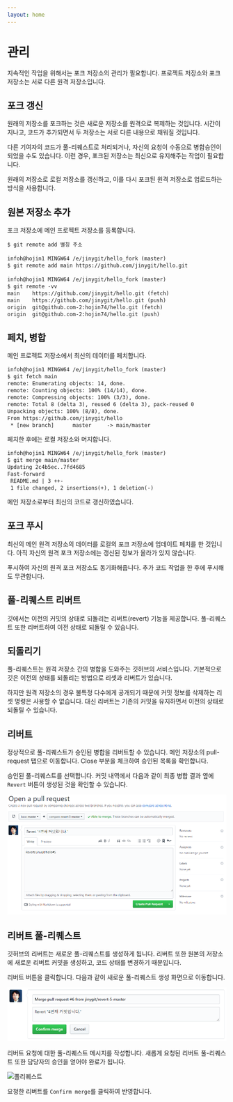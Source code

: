 ```yaml
---
layout: home
---
```

# 관리
지속적인 작업을 위해서는 포크 저장소의 관리가 필요합니다. 프로젝트 저장소와 포크 저장소는 서로 다른 원격 저장소입니다.

## 포크 갱신
원래의 저장소를 포크하는 것은 새로운 저장소를 원격으로 복제하는 것입니다. 시간이 지나고, 코드가 추가되면서 두 저장소는 서로 다른 내용으로 채워질 것입니다.

다른 기여자의 코드가 풀-리퀘스트로 처리되거나, 자신의 요청이 수동으로 병합승인이 되었을 수도 있습니다. 이런 경우, 포크된 저장소는 최신으로 유지해주는 작업이 필요합니다. 

원래의 저장소로 로컬 저장소를 갱신하고, 이를 다시 포크된 원격 저장소로 업로드하는 방식을 사용합니다.

## 원본 저장소 추가
포크 저장소에 메인 프로젝트 저장소를 등록합니다.

```
$ git remote add 별칭 주소

infoh@hojin1 MINGW64 /e/jinygit/hello_fork (master)
$ git remote add main https://github.com/jinygit/hello.git

infoh@hojin1 MINGW64 /e/jinygit/hello_fork (master)
$ git remote -vv
main    https://github.com/jinygit/hello.git (fetch)
main    https://github.com/jinygit/hello.git (push)
origin  git@github.com-2:hojin74/hello.git (fetch)
origin  git@github.com-2:hojin74/hello.git (push)
```

## 페치, 병합
메인 프로젝트 저장소에서 최신의 데이터를 페치합니다.

```
infoh@hojin1 MINGW64 /e/jinygit/hello_fork (master)
$ git fetch main
remote: Enumerating objects: 14, done.
remote: Counting objects: 100% (14/14), done.
remote: Compressing objects: 100% (3/3), done.
remote: Total 8 (delta 3), reused 6 (delta 3), pack-reused 0
Unpacking objects: 100% (8/8), done.
From https://github.com/jinygit/hello
 * [new branch]      master     -> main/master
```

페치한 후에는 로컬 저장소와 머지합니다.

```
infoh@hojin1 MINGW64 /e/jinygit/hello_fork (master)
$ git merge main/master
Updating 2c4b5ec..7fd4685
Fast-forward
 README.md | 3 ++-
 1 file changed, 2 insertions(+), 1 deletion(-)
```

메인 저장소로부터 최신의 코드로 갱신하였습니다.

## 포크 푸시
최신의 메인 원격 저장소의 데이터를 로컬의 포크 저장소에 업데이트 페치를 한 것입니다. 아직 자신의 원격 포크 저장소에는 갱신된 정보가 올라가 있지 않습니다.

푸시하여 자신의 원격 포크 저장소도 동기화해줍니다. 추가 코드 작업을 한 후에 푸시해도 무관합니다.

## 풀-리퀘스트 리버트
깃에서는 이전의 커밋의 상태로 되돌리는 리버트(revert) 기능을 제공합니다. 풀-리퀘스트 또한 리버트하여 이전 상태로 되돌릴 수 있습니다.

## 되돌리기
풀-리퀘스트는 원격 저장소 간의 병합을 도와주는 깃허브의 서비스입니다. 기본적으로 깃은 이전의 상태를 되돌리는 방법으로 리셋과 리버트가 있습니다.

하지만 원격 저장소의 경우 불특정 다수에게 공개되기 때문에 커밋 정보를 삭제하는 리셋 명령은 사용할 수 없습니다. 대신 리버트는 기존의 커밋을 유지하면서 이전의 상태로 되돌릴 수 있습니다.

## 리버트
정상적으로 풀-리퀘스트가 승인된 병합을 리버트할 수 있습니다. 메인 저장소의 pull-request 탭으로 이동합니다. Close 부분을 체크하여 승인된 목록을 확인합니다.

승인된 풀-리퀘스트를 선택합니다. 커밋 내역에서 다음과 같이 최종 병합 결과 옆에 `Revert` 버튼이 생성된 것을 확인할 수 있습니다.

![풀리퀘스트](./img/image045.png)   

## 리버트 풀-리퀘스트
깃허브의 리버트는 새로운 풀-리퀘스트를 생성하게 됩니다. 리버트 또한 원본의 저장소에 새로운 리버트 커밋을 생성하고, 코드 상태를 변경하기 때문입니다.

리버트 버튼을 클릭합니다. 다음과 같이 새로운 풀-리퀘스트 생성 화면으로 이동합니다.

![풀리퀘스트](./img/image046.png)   

리버트 요청에 대한 풀-리퀘스트 메시지를 작성합니다. 새롭게 요청된 리버트 풀-리퀘스트 또한 담당자의 승인을 얻어야 완료가 됩니다.

![풀리퀘스트](./img/image047.png)   

요청한 리버트를 `Confirm merge`를 클릭하여 반영합니다.